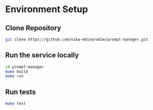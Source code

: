 # Environment Setup

## Clone Repository
```bash
git clone https://github.com/nika-mdinaradze/prompt-manager.git
```

##  Run the service locally
```bash
cd prompt-manager
make build
make run
```

## Run tests
```bash
make test
```
